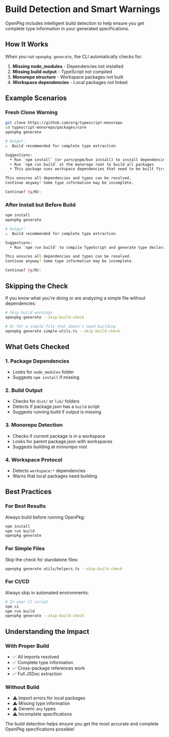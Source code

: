 # Build Detection and Smart Warnings

OpenPkg includes intelligent build detection to help ensure you get complete type information in your generated specifications.

## How It Works

When you run `openpkg generate`, the CLI automatically checks for:

1. **Missing node_modules** - Dependencies not installed
2. **Missing build output** - TypeScript not compiled
3. **Monorepo structure** - Workspace packages not built
4. **Workspace dependencies** - Local packages not linked

## Example Scenarios

### Fresh Clone Warning
```bash
git clone https://github.com/org/typescript-monorepo
cd typescript-monorepo/packages/core
openpkg generate

# Output:
⚠️  Build recommended for complete type extraction

Suggestions:
  • Run `npm install` (or yarn/pnpm/bun install) to install dependencies
  • Run `npm run build` at the monorepo root to build all packages
  • This package uses workspace dependencies that need to be built first

This ensures all dependencies and types can be resolved.
Continue anyway? Some type information may be incomplete.

Continue? (y/N): 
```

### After Install but Before Build
```bash
npm install
openpkg generate

# Output:
⚠️  Build recommended for complete type extraction

Suggestions:
  • Run `npm run build` to compile TypeScript and generate type declarations

This ensures all dependencies and types can be resolved.
Continue anyway? Some type information may be incomplete.

Continue? (y/N):
```

## Skipping the Check

If you know what you're doing or are analyzing a simple file without dependencies:

```bash
# Skip build warnings
openpkg generate --skip-build-check

# Or for a simple file that doesn't need building
openpkg generate simple-utils.ts --skip-build-check
```

## What Gets Checked

### 1. Package Dependencies
- Looks for `node_modules` folder
- Suggests `npm install` if missing

### 2. Build Output
- Checks for `dist/` or `lib/` folders
- Detects if package.json has a `build` script
- Suggests running build if output is missing

### 3. Monorepo Detection
- Checks if current package is in a workspace
- Looks for parent package.json with workspaces
- Suggests building at monorepo root

### 4. Workspace Protocol
- Detects `workspace:*` dependencies
- Warns that local packages need building

## Best Practices

### For Best Results
Always build before running OpenPkg:
```bash
npm install
npm run build
openpkg generate
```

### For Simple Files
Skip the check for standalone files:
```bash
openpkg generate utils/helpers.ts --skip-build-check
```

### For CI/CD
Always skip in automated environments:
```bash
# In your CI script
npm ci
npm run build
openpkg generate --skip-build-check
```

## Understanding the Impact

### With Proper Build
- ✅ All imports resolved
- ✅ Complete type information
- ✅ Cross-package references work
- ✅ Full JSDoc extraction

### Without Build
- ⚠️ Import errors for local packages
- ⚠️ Missing type information
- ⚠️ Generic `any` types
- ⚠️ Incomplete specifications

The build detection helps ensure you get the most accurate and complete OpenPkg specifications possible!